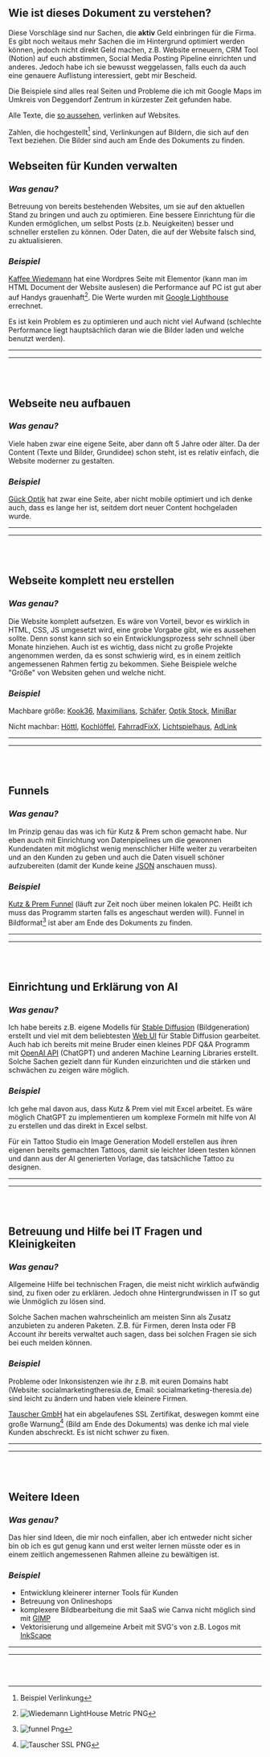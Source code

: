 ## Wie ist dieses Dokument zu verstehen?

 Diese Vorschläge sind nur Sachen, die **aktiv** Geld einbringen für die Firma. Es gibt noch weitaus mehr Sachen die im Hintergrund optimiert werden können, jedoch nicht direkt Geld machen, z.B. Website erneuern, CRM Tool (Notion) auf euch abstimmen, Social Media Posting Pipeline einrichten und anderes. Jedoch habe ich sie bewusst weggelassen, falls euch da auch eine genauere Auflistung interessiert, gebt mir Bescheid.

 Die Beispiele sind alles real Seiten und Probleme die ich mit Google Maps im Umkreis von Deggendorf Zentrum in kürzester Zeit gefunden habe.

 Alle Texte, die [so aussehen](example.org), verlinken auf Websites.

 Zahlen, die hochgestellt[^1] sind, Verlinkungen auf Bildern, die sich auf den Text beziehen. Die Bilder sind auch am Ende des Dokuments zu finden.

## Webseiten für Kunden verwalten 

### *Was genau?*
 Betreuung von bereits bestehenden Websites, um sie auf den aktuellen Stand zu bringen und auch zu optimieren. Eine bessere Einrichtung für die Kunden ermöglichen, um selbst Posts (z.b. Neuigkeiten) besser und schneller erstellen zu können. Oder Daten, die auf der Website falsch sind, zu aktualisieren.

### *Beispiel*

  [Kaffee Wiedemann](https://www.kaffeehaus-wiedemann.de/) hat eine Wordpres Seite mit Elementor (kann man im HTML Document der Website auslesen) die Performance auf PC ist gut aber auf Handys grauenhaft[^2].
  Die Werte wurden mit [Google Lighthouse](https://developer.chrome.com/docs/lighthouse/overview/) errechnet.
 
  Es ist kein Problem es zu optimieren und auch nicht viel Aufwand (schlechte Performance liegt hauptsächlich daran wie die Bilder laden und welche benutzt werden). 

---
---
<br>
<br>

## Webseite neu aufbauen

### *Was genau?*
 Viele haben zwar eine eigene Seite, aber dann oft 5 Jahre oder älter. Da der Content (Texte und Bilder, Grundidee) schon steht, ist es relativ einfach, die Website moderner zu gestalten.

### *Beispiel*

 [Gück Optik](https://www.optik-gueck.de/) hat zwar eine Seite, aber nicht mobile optimiert und ich denke auch, dass es lange her ist, seitdem dort neuer Content hochgeladen wurde. 

---
---
<br>
<br>

## Webseite komplett neu erstellen

### *Was genau?*
 Die Website komplett aufsetzen. Es wäre von Vorteil, bevor es wirklich in HTML, CSS, JS umgesetzt wird, eine grobe Vorgabe gibt, wie es aussehen sollte. Denn sonst kann sich so ein Entwicklungsprozess sehr schnell über Monate hinziehen. Auch ist es wichtig, dass nicht zu große Projekte angenommen werden, da es sonst schwierig wird, es in einem zeitlich angemessenen Rahmen fertig zu bekommen. Siehe Beispiele welche "Größe" von Websiten gehen und welche nicht.



### *Beispiel*

 Machbare größe: [Kook36](https://kook36.de/), [Maximilians](https://maximilians-restaurant.de/), [Schäfer](https://zweisinne.de/), [Optik Stock](https://www.optik-stock.de/), [MiniBar](https://minibar-deggendorf.de/)

 Nicht machbar: [Höttl](https://www.hoettl.de/), [Kochlöffel](https://www.kochloeffel.de/), [FahrradFixX](https://www.fahrradfixx.de/), [Lichtspielhaus](https://www.lichtspielhaus.com/), [AdLink](https://www.adlinktech.com/)

---
---
<br>
<br>

## Funnels

### *Was genau?*

 Im Prinzip genau das was ich für Kutz & Prem schon gemacht habe. Nur eben auch mit Einrichtung von Datenpipelines um die gewonnen Kundendaten mit möglichst wenig menschlicher Hilfe weiter zu verarbeiten und an den Kunden zu geben und auch die Daten visuell schöner aufzubereiten (damit der Kunde keine [JSON](https://json.org/example.html) anschauen muss).

### *Beispiel*

 [Kutz & Prem Funnel](giant-pilot.localsite.io) (läuft zur Zeit noch über meinen lokalen PC. Heißt ich muss das Programm starten falls es angeschaut werden will). Funnel in Bildformat[^3] ist aber am Ende des Dokuments zu finden.

---
---
<br>
<br>

## Einrichtung und Erklärung von AI 

### *Was genau?*

 Ich habe bereits z.B. eigene Modells für [Stable Diffusion](https://github.com/CompVis/stable-diffusion) (Bildgeneration) erstellt und viel mit dem beliebtesten [Web UI](https://github.com/AUTOMATIC1111/stable-diffusion-webui) für Stable Diffusion gearbeitet. Auch hab ich bereits mit meine Bruder einen kleines PDF Q&A Programm mit [OpenAI API](https://github.com/openai/openai-python) (ChatGPT) und anderen Machine Learning Libraries erstellt. Solche Sachen gezielt dann für Kunden einzurichten und die stärken und schwächen zu zeigen wäre möglich.

### *Beispiel*

 Ich gehe mal davon aus, dass Kutz & Prem viel mit Excel arbeitet. Es wäre möglich ChatGPT zu implementieren um komplexe Formeln mit hilfe von AI zu erstellen und das direkt in Excel selbst.

 Für ein Tattoo Studio ein Image Generation Modell erstellen aus ihren eigenen bereits gemachten Tattoos, damit sie leichter Ideen testen können und dann aus der AI generierten Vorlage, das tatsächliche Tattoo zu designen.

---
---
<br>
<br>

## Betreuung und Hilfe bei IT Fragen und Kleinigkeiten

### *Was genau?*

 Allgemeine Hilfe bei technischen Fragen, die meist nicht wirklich aufwändig sind, zu fixen oder zu erklären. Jedoch ohne Hintergrundwissen in IT so gut wie Unmöglich zu lösen sind.

 Solche Sachen machen wahrscheinlich am meisten Sinn als Zusatz anzubieten zu anderen Paketen. Z.B. für Firmen, deren Insta oder FB Account ihr bereits verwaltet auch sagen, dass bei solchen Fragen sie sich bei euch melden können.

### *Beispiel*

 Probleme oder Inkonsistenzen wie ihr z.B. mit euren Domains habt (Website: socialmarketingtheresia.de, Email: socialmarketing-theresia.de) sind leicht zu ändern und haben viele kleinere Firmen.

 [Tauscher GmbH](https://www.tauscher-gmbh.de/) hat ein abgelaufenes SSL Zertifikat, deswegen kommt eine große Warnung[^4] (Bild am Ende des Dokuments) was denke ich mal viele Kunden abschreckt. Es ist nicht schwer zu fixen.

---
---
<br>
<br>

## Weitere Ideen

### *Was genau?*

 Das hier sind Ideen, die mir noch einfallen, aber ich entweder nicht sicher bin ob ich es gut genug kann und erst weiter lernen müsste oder es in einem zeitlich angemessenen Rahmen alleine zu bewältigen ist.

### *Beispiel*

 - Entwicklung kleinerer interner Tools für Kunden
 - Betreuung von Onlineshops
 - komplexere Bildbearbeitung die mit SaaS wie Canva nicht möglich sind mit [GIMP](https://www.gimp.org/)
 - Vektorisierung und allgemeine Arbeit mit SVG's von z.B. Logos mit [InkScape](https://inkscape.org/)
---
---
<br>
<br>

[^1]: Beispiel Verlinkung

[^2]: ![Wiedemann LightHouse Metric PNG](wiedemann-lh.PNG)

[^3]: ![funnel Png](tsm.local_kutz-prem_(iPhone%2012%20Pro).png)

[^4]: ![Tauscher SSL PNG](tauscher-ssl.png)

